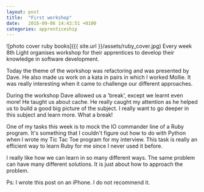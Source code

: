 ```yaml
---
layout: post
title:  "First workshop"
date:   2016-09-06 14:42:51 +0100
categories: apprenticeship
---
```


![photo cover ruby books]({{ site.url }}/assets/ruby_cover.jpg)
Every week 8th Light organises workshop for their apprentices to develop their knowledge in software development.

Today the theme of the workshop was refactoring and was presented by Dave. He also made us work on a kata in pairs in which I worked Mollie. It was really interesting when it came to challenge our different approaches.

During the workshop Dave allowed us a 'break', except we learnt even more! He taught us about cache. He really caught my attention as he helped us to build a good big picture of the subject. I really want to go deeper in this subject and learn more. What a break! 

One of my tasks this week is to mock the IO commander line of a Ruby program. It's something that I couldn't figure out how to do with Python when I wrote my Tic Tac Toe program for my interview. This task is really an efficient way to learn Ruby for me since I never used it before.

I really like how we can learn in so many different ways. The same problem can have many different solutions. It is just about how to approach the problem. 

Ps: I wrote this post on an iPhone. I do not recommend it.
